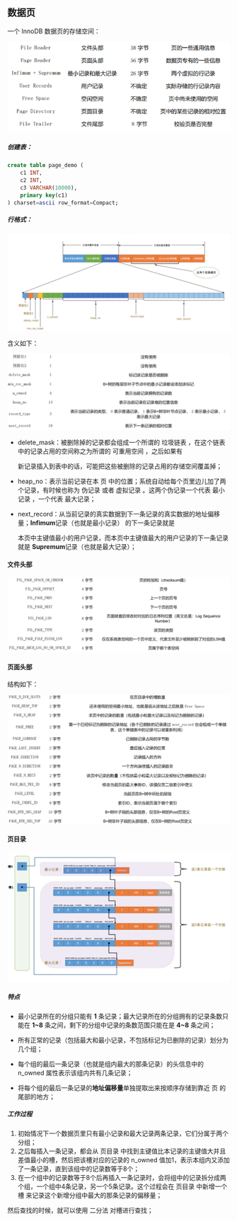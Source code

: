 ## 数据页

一个 InnoDB 数据页的存储空间：

![image-20230920143413851](./image-20230920143413851-1695191658566-1.png)

##### 创建表：

```sql
create table page_demo (
	c1 INT,
    c2 INT,
    c3 VARCHAR(10000),
    primary key(c1)
) charset=ascii row_format=Compact;
```

##### 行格式：

![image-20230920144214305](./image-20230920144214305-1695192136716-3.png)

含义如下：

![image-20230920144316738](./image-20230920144316738.png)

- delete_mask：被删除掉的记录都会组成一个所谓的 垃圾链表 ，在这个链表中的记录占用的空间称之为所谓的 可重用空间 ，之后如果有

  新记录插入到表中的话，可能把这些被删除的记录占用的存储空间覆盖掉；

- heap_no：表示当前记录在本 页 中的位置；系统自动给每个页里边儿加了两个记录，有时候也称为 伪记录 或者 虚拟记录 。这两个伪记录一个代表 最小记录 ，一个代表 最大记录；

- next_record：从当前记录的真实数据到下一条记录的真实数据的地址偏移量；**Infimum**记录（也就是最小记录） 的下一条记录就是

  本页中主键值最小的用户记录，而本页中主键值最大的用户记录的下一条记录就是 **Supremum**记录（也就是最大记录）；

#### 文件头部

![image-20230920155306183](./image-20230920155306183.png)



#### 页面头部

结构如下：

![image-20230920155142010](./image-20230920155142010.png)



#### 页目录

![image-20230920155437859](./image-20230920155437859-1695196480217-5.png)

##### 特点

- 最小记录所在的分组只能有 **1** 条记录；最大记录所在的分组拥有的记录条数只能在 **1~8** 条之间，剩下的分组中记录的条数范围只能在是 **4~8** 条之间；

- 所有正常的记录（包括最大和最小记录，不包括标记为已删除的记录）划分为几个组；
-  每个组的最后一条记录（也就是组内最大的那条记录）的头信息中的 n_owned 属性表示该组内共有几条记录；
-  将每个组的最后一条记录的**地址偏移量**单独提取出来按顺序存储到靠近 页 的尾部的地方；

##### 工作过程

1. 初始情况下一个数据页里只有最小记录和最大记录两条记录，它们分属于两个分组；
2. 之后每插入一条记录，都会从 页目录 中找到主键值比本记录的主键值大并且差值最小的槽，然后把该槽对应的记录的 n_owned 值加1，表示本组内又添加了一条记录，直到该组中的记录数等于8个；
3. 在一个组中的记录数等于8个后再插入一条记录时，会将组中的记录拆分成两个组，一个组中4条记录，另一个5条记录。这个过程会在 页目录 中新增一个 槽 来记录这个新增分组中最大的那条记录的偏移量；

然后查找的时候，就可以使用 二分法 对槽进行查找；



####
